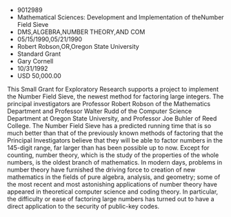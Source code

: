 
* 9012989
* Mathematical Sciences: Development and Implementation of theNumber Field Sieve
* DMS,ALGEBRA,NUMBER THEORY,AND COM
* 05/15/1990,05/21/1990
* Robert Robson,OR,Oregon State University
* Standard Grant
* Gary Cornell
* 10/31/1992
* USD 50,000.00

This Small Grant for Exploratory Research supports a project to implement the
Number Field Sieve, the newest method for factoring large integers. The
principal investigators are Professor Robert Robson of the Mathematics
Department and Professor Walter Rudd of the Computer Science Department at
Oregon State University, and Professor Joe Buhler of Reed College. The Number
Field Sieve has a predicted running time that is so much better than that of the
previously known methods of factoring that the Principal Investigators believe
that they will be able to factor numbers in the 145-digit range, far larger than
has been possible up to now. Except for counting, number theory, which is the
study of the properties of the whole numbers, is the oldest branch of
mathematics. In modern days, problems in number theory have furnished the
driving force to creation of new mathematics in the fields of pure algebra,
analysis, and geometry; some of the most recent and most astonishing
applications of number theory have appeared in theoretical computer science and
coding theory. In particular, the difficulty or ease of factoring large numbers
has turned out to have a direct application to the security of public-key codes.
